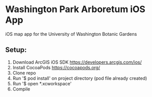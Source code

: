 Washington Park Arboretum iOS App
=================

iOS map app for the University of Washington Botanic Gardens


## Setup:
1. Download ArcGIS iOS SDK https://developers.arcgis.com/ios/
2. Install CocoaPods https://cocoapods.org/
3. Clone repo
4. Run '$ pod install' on project directory (pod file already created)
5. Run '$ open *.xcworkspace'
6. Compile 